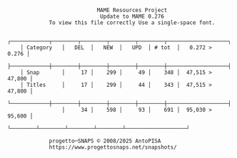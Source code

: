                                 MAME Resources Project
                                 Update to MAME 0.276
                 To view this file correctly Use a single-space font.

        ┌────────────┬────────┬────────┬────────┬────────┬───────────────────┐
        │ Category   │   DEL  │   NEW  │   UPD  │ # tot  │   0.272 >   0.276 │
        ├────────────┼────────┼────────┼────────┼────────┼───────────────────┤
        │ Snap       │     17 │    299 │     49 │    348 │  47,515 >  47,800 │
        │ Titles     │     17 │    299 │     44 │    343 │  47,515 >  47,800 │
        └────────────┼────────┼────────┼────────┼────────┼───────────────────┤
                     │     34 │    598 │     93 │    691 │  95,030 >  95,600 │
                     └────────┴────────┴────────┴────────┴───────────────────┘

	             progetto─SNAPS © 2008/2025 AntoPISA
	             https://www.progettosnaps.net/snapshots/
